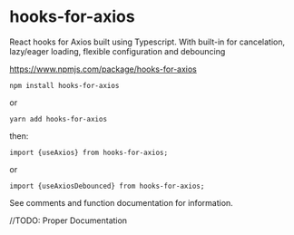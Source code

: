 # hooks-for-axios
React hooks for Axios built using Typescript. With built-in for cancelation, lazy/eager loading, flexible configuration and debouncing



https://www.npmjs.com/package/hooks-for-axios

`npm install hooks-for-axios`

or

`yarn add hooks-for-axios`

then:

`import {useAxios} from hooks-for-axios;`

or

`import {useAxiosDebounced} from hooks-for-axios;`

See comments and function documentation for information.

//TODO: Proper Documentation
